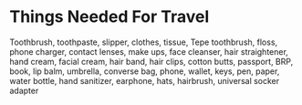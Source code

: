 # Things Needed For Travel

Toothbrush, toothpaste, slipper, clothes, tissue, Tepe toothbrush, floss,
phone charger, contact lenses, make ups, face cleanser, hair straightener,
hand cream, facial cream, hair band, hair clips, cotton butts, passport, BRP,
book, lip balm, umbrella, converse bag, phone, wallet, keys, pen, paper, water
bottle, hand sanitizer, earphone, hats, hairbrush, universal socker adapter
